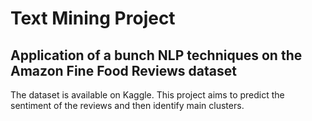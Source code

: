 <p align="center">
  

# Text Mining Project
## Application of a bunch NLP techniques on the Amazon Fine Food Reviews dataset

The dataset is available on Kaggle.
This project aims to predict the sentiment of the reviews and then identify main clusters.
</p>
